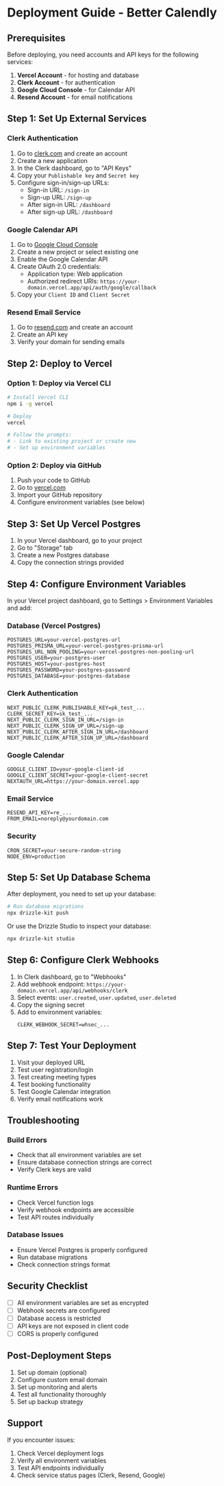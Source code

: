 # Deployment Guide - Better Calendly

## Prerequisites

Before deploying, you need accounts and API keys for the following services:

1. **Vercel Account** - for hosting and database
2. **Clerk Account** - for authentication
3. **Google Cloud Console** - for Calendar API
4. **Resend Account** - for email notifications

## Step 1: Set Up External Services

### Clerk Authentication
1. Go to [clerk.com](https://clerk.com) and create an account
2. Create a new application
3. In the Clerk dashboard, go to "API Keys"
4. Copy your `Publishable key` and `Secret key`
5. Configure sign-in/sign-up URLs:
   - Sign-in URL: `/sign-in`
   - Sign-up URL: `/sign-up`
   - After sign-in URL: `/dashboard`
   - After sign-up URL: `/dashboard`

### Google Calendar API
1. Go to [Google Cloud Console](https://console.cloud.google.com)
2. Create a new project or select existing one
3. Enable the Google Calendar API
4. Create OAuth 2.0 credentials:
   - Application type: Web application
   - Authorized redirect URIs: `https://your-domain.vercel.app/api/auth/google/callback`
5. Copy your `Client ID` and `Client Secret`

### Resend Email Service
1. Go to [resend.com](https://resend.com) and create an account
2. Create an API key
3. Verify your domain for sending emails

## Step 2: Deploy to Vercel

### Option 1: Deploy via Vercel CLI
```bash
# Install Vercel CLI
npm i -g vercel

# Deploy
vercel

# Follow the prompts:
# - Link to existing project or create new
# - Set up environment variables
```

### Option 2: Deploy via GitHub
1. Push your code to GitHub
2. Go to [vercel.com](https://vercel.com)
3. Import your GitHub repository
4. Configure environment variables (see below)

## Step 3: Set Up Vercel Postgres

1. In your Vercel dashboard, go to your project
2. Go to "Storage" tab
3. Create a new Postgres database
4. Copy the connection strings provided

## Step 4: Configure Environment Variables

In your Vercel project dashboard, go to Settings > Environment Variables and add:

### Database (Vercel Postgres)
```
POSTGRES_URL=your-vercel-postgres-url
POSTGRES_PRISMA_URL=your-vercel-postgres-prisma-url
POSTGRES_URL_NON_POOLING=your-vercel-postgres-non-pooling-url
POSTGRES_USER=your-postgres-user
POSTGRES_HOST=your-postgres-host
POSTGRES_PASSWORD=your-postgres-password
POSTGRES_DATABASE=your-postgres-database
```

### Clerk Authentication
```
NEXT_PUBLIC_CLERK_PUBLISHABLE_KEY=pk_test_...
CLERK_SECRET_KEY=sk_test_...
NEXT_PUBLIC_CLERK_SIGN_IN_URL=/sign-in
NEXT_PUBLIC_CLERK_SIGN_UP_URL=/sign-up
NEXT_PUBLIC_CLERK_AFTER_SIGN_IN_URL=/dashboard
NEXT_PUBLIC_CLERK_AFTER_SIGN_UP_URL=/dashboard
```

### Google Calendar
```
GOOGLE_CLIENT_ID=your-google-client-id
GOOGLE_CLIENT_SECRET=your-google-client-secret
NEXTAUTH_URL=https://your-domain.vercel.app
```

### Email Service
```
RESEND_API_KEY=re_...
FROM_EMAIL=noreply@yourdomain.com
```

### Security
```
CRON_SECRET=your-secure-random-string
NODE_ENV=production
```

## Step 5: Set Up Database Schema

After deployment, you need to set up your database:

```bash
# Run database migrations
npx drizzle-kit push
```

Or use the Drizzle Studio to inspect your database:
```bash
npx drizzle-kit studio
```

## Step 6: Configure Clerk Webhooks

1. In Clerk dashboard, go to "Webhooks"
2. Add webhook endpoint: `https://your-domain.vercel.app/api/webhooks/clerk`
3. Select events: `user.created`, `user.updated`, `user.deleted`
4. Copy the signing secret
5. Add to environment variables:
   ```
   CLERK_WEBHOOK_SECRET=whsec_...
   ```

## Step 7: Test Your Deployment

1. Visit your deployed URL
2. Test user registration/login
3. Test creating meeting types
4. Test booking functionality
5. Test Google Calendar integration
6. Verify email notifications work

## Troubleshooting

### Build Errors
- Check that all environment variables are set
- Ensure database connection strings are correct
- Verify Clerk keys are valid

### Runtime Errors
- Check Vercel function logs
- Verify webhook endpoints are accessible
- Test API routes individually

### Database Issues
- Ensure Vercel Postgres is properly configured
- Run database migrations
- Check connection strings format

## Security Checklist

- [ ] All environment variables are set as encrypted
- [ ] Webhook secrets are configured
- [ ] Database access is restricted
- [ ] API keys are not exposed in client code
- [ ] CORS is properly configured

## Post-Deployment Steps

1. Set up domain (optional)
2. Configure custom email domain
3. Set up monitoring and alerts
4. Test all functionality thoroughly
5. Set up backup strategy

## Support

If you encounter issues:
1. Check Vercel deployment logs
2. Verify all environment variables
3. Test API endpoints individually
4. Check service status pages (Clerk, Resend, Google)